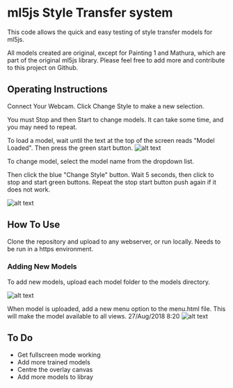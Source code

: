 # ml5js Style Transfer system

This code allows the quick and easy testing of style transfer models for ml5js.

All models created are original, except for Painting 1 and Mathura, which are part of the original ml5js library.
Please feel free to add more and contribute to this project on Github.

## Operating Instructions
Connect Your Webcam. Click Change Style to make a new selection.

You must Stop and then Start to change models. It can take some time, and you may need to repeat.

To load a model, wait until the text at the top of the screen reads "Model Loaded". Then press the green start button.
![alt text](https://raw.githubusercontent.com/unexpector/ml5js-Style-Gallery/master/images/model_loaded.jpg)

To change model, select the model name from the dropdown list. 

Then click the blue "Change Style" button. Wait 5 seconds, then click to stop and start green buttons. Repeat the stop start button push again if it does not work.

![alt text](https://raw.githubusercontent.com/unexpector/ml5js-Style-Gallery/master/images/model_change.jpg)

## How To Use

Clone the repository and upload to any webserver, or run locally. Needs to be run in a https environment.

### Adding New Models
To add new models, upload each  model folder to the models directory.

![alt text](https://raw.githubusercontent.com/unexpector/ml5js-Style-Gallery/master/images/model_folder.jpg)

When model is uploaded, add a new menu option to the menu.html file. This will make the model available to all views.
27/Aug/2018 8:20
![alt text](https://raw.githubusercontent.com/unexpector/ml5js-Style-Gallery/master/images/model_menu.jpg)

## To Do
- Get fullscreen mode working 
- Add more trained models
- Centre the overlay canvas 
- Add more models to libray